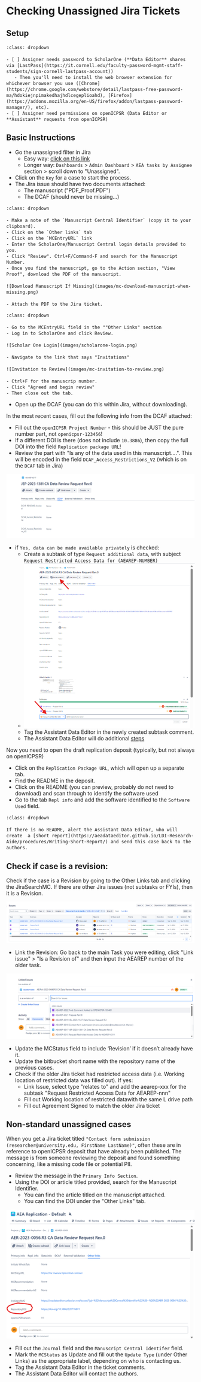 # Checking Unassigned Jira Tickets

## Setup

```{admonition} **Permissions**...
:class: dropdown

- [ ] Assigner needs password to ScholarOne (**Data Editor** shares via [LastPass](https://it.cornell.edu/faculty-password-mgmt-staff-students/sign-cornell-lastpass-account))
   - Then you'll need to install the web browser extension for whichever browser you use ([Chrome](https://chrome.google.com/webstore/detail/lastpass-free-password-ma/hdokiejnpimakedhajhdlcegeplioahd), [Firefox](https://addons.mozilla.org/en-US/firefox/addon/lastpass-password-manager/), etc).
- [ ] Assigner need permissions on openICPSR (Data Editor or **Assistant** requests from openICPSR)
```


## Basic Instructions

- Go the unassigned filter in Jira 
  - Easy way: [click on this link](https://aeadataeditors.atlassian.net/issues/?filter=10007)
  - Longer way: `Dashboards` > `Admin Dashboard` > `AEA tasks by Assignee` section > scroll down to "Unassigned".
- Click on the `Key` for a case to start the process.
- The Jira issue should have two documents attached:
    - The manuscript ("PDF_Proof.PDF")
    - The DCAF (should never be missing...)

```{admonition} If the manuscript is missing...
:class: dropdown

- Make a note of the `Manuscript Central Identifier` (copy it to your clipboard).
- Click on the `Other links` tab
- Click on the `MCEntryURL` link
- Enter the ScholarOne/Manuscript Central login details provided to you.
- Click "Review". Ctrl+F/Command-F and search for the Manuscript Number.
- Once you find the manuscript, go to the Action section, "View Proof", download the PDF of the manuscript.

![Download Manuscript If Missing](images/mc-download-manuscript-when-missing.png)

- Attach the PDF to the Jira ticket.

``` 

```{admonition} If the 'MC Status' field is RR ("Invitation to Rreview")...
:class: dropdown

- Go to the MCEntryURL field in the ""Other Links" section
- Log in to ScholarOne and click Review.

![Scholar One Login](images/scholarone-login.png)

- Navigate to the link that says "Invitations"

![Invitation to Review](images/mc-invitation-to-review.png)

- Ctrl+F for the manuscrip number.
- Click "Agreed and begin review"
- Then close out the tab.

```


- Open up the DCAF (you can do this within Jira, without downloading).

In the most recent cases, fill out the following info from the DCAF attached:

- Fill out the `openICPSR Project Number` - this should be JUST the pure number part, not `openicpsr-123456`!
- If a different DOI is there (does not include `10.3886`), then copy the full DOI into the field `Replication package URL`!
- Review the part with "Is any of the data used in this manuscript....". This will be encoded in the field `DCAF_Access_Restrictions_V2` (which is on the `DCAF` tab in Jira)

![Unassigned Ticket DCAF Fields](images/jira-unassinged-ticket-dcaf.png)


- if `Yes, data can be made available privately` is checked:
  - Create a subtask of type `Request additional data`, with subject `Request Restricted Access Data for (AEAREP-NUMBER)`
  - ![Restricted Access Data Subtask](images/jira-restrcited-access-data-subtask.png)
  - Tag the Assistant Data Editor in the newly created subtask comment.
  - The Assistant Data Editor will do additional [steps](https://aeadataeditor.github.io/LDI-Research-Aide/procedures/Requesting_Restricted_Access_Data/)

Now you need to open the draft replication deposit (typically, but not always on openICPSR)

- Click on the `Replication Package URL`, which will open up a separate tab. 
- Find the README in the deposit.
- Click on the README (you can preview, probably do not need to download) and scan through to identify the software used
- Go to the tab `Repl info` and add the software identified to the  `Software Used` field.

```{admonition} If there is no README...
:class: dropdown

If there is no README, alert the Assistant Data Editor, who will create  a [short report](https://aeadataeditor.github.io/LDI-Research-Aide/procedures/Writing-Short-Report/) and send this case back to the authors.

```

## Check if case is a revision:

Check if the case is a Revision by going to the Other Links tab and clicking the JiraSearchMC. If there are other Jira issues (not subtasks or FYIs), then it is a Revision.

![Checking For Revision](images/jira-checking-for-revision.png)

- Link the Revision: Go back to the main Task you were editing, click "Link issue" > "Is a Revision of" and then input the AEAREP number of the older task.

![Linking Revision to Main Issue](images/jira-linking-revision-to-main-issue.png)

- Update the MCStatus field to include ‘Revision’ if it doesn’t already have it.
- Update the bitbucket short name with the repository name of the previous cases.
- Check if the older Jira ticket had restricted access data (i.e. Working location of restricted data was filled out). If yes:
    - Link Issue, select type "relates to" and add the aearep-xxx for the subtask "Request Restricted Access Data for AEAREP-nnn"
    - Fill out Working location of restricted datawith the same L drive path
    - Fill out Agreement Signed to match the older Jira ticket

## Non-standard unassigned cases

When you get a Jira ticket titled `"Contact form submission (researcher@university.edu, FirstName LastName)"`, often these are in reference to openICPSR deposit that have already been published. The message is from someone reviewing the deposit and found something concerning, like a missing code file or potential PII.

- Review the message in the `Primary Info Section`.
- Using the DOI or article titled provided, search for the Manuscript Identifier.
    - You can find the article titled on the manuscript attached. 
    - You can find the DOI under the "Other Links" tab.

![Article DOI](images/jira-article-doi.png)

- Fill out the `Journal` field and the `Manuscript Central Identifer` field.
- Mark the `MCStatus` as Update and fill out the `Update Type` (under Other Links) as the appropriate label, depending on who is contacting us.
- Tag the Assistant Data Editor in the ticket comments. 
- The Assistant Data Editor will contact the authors.  




